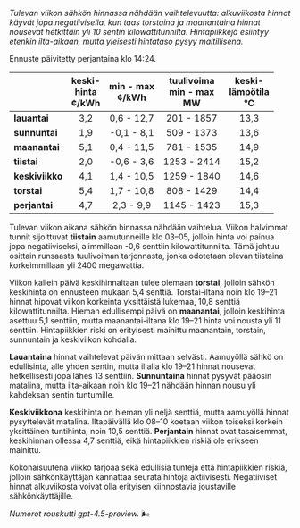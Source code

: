 *Tulevan viikon sähkön hinnassa nähdään vaihtelevuutta: alkuviikosta hinnat käyvät jopa negatiivisella, kun taas torstaina ja maanantaina hinnat nousevat hetkittäin yli 10 sentin kilowattitunnilta. Hintapiikkejä esiintyy etenkin ilta-aikaan, mutta yleisesti hintataso pysyy maltillisena.*

Ennuste päivitetty perjantaina klo 14:24.

|              | keski-<br>hinta<br>¢/kWh | min - max<br>¢/kWh | tuulivoima<br>min - max<br>MW | keski-<br>lämpötila<br>°C |
|:-------------|:----------------:|:----------------:|:-------------:|:-------------:|
| **lauantai**   |        3,2       |     0,6 - 12,7    |      201 - 1857     |       13,3       |
| **sunnuntai**  |        1,9       |    -0,1 - 8,1     |      509 - 1373     |       13,6       |
| **maanantai**  |        5,1       |     0,4 - 11,5    |      781 - 1535     |       14,9       |
| **tiistai**    |        2,0       |    -0,6 - 3,6     |     1253 - 2414     |       15,2       |
| **keskiviikko**|        4,1       |     1,4 - 10,5    |     1259 - 1840     |       14,6       |
| **torstai**    |        5,4       |     1,7 - 10,8    |      808 - 1429     |       14,4       |
| **perjantai**  |        4,7       |     2,3 - 9,9     |     1145 - 1423     |       15,3       |

Tulevan viikon aikana sähkön hinnassa nähdään vaihtelua. Viikon halvimmat tunnit sijoittuvat **tiistain** aamutunneille klo 03–05, jolloin hinta voi painua jopa negatiiviseksi, alimmillaan -0,6 senttiin kilowattitunnilta. Tämä johtuu osittain runsaasta tuulivoiman tarjonnasta, jonka odotetaan olevan tiistaina korkeimmillaan yli 2400 megawattia.

Viikon kallein päivä keskihinnaltaan tulee olemaan **torstai**, jolloin sähkön keskihinta on ennusteen mukaan 5,4 senttiä. Torstai-iltana noin klo 19–21 hinnat hipovat viikon korkeinta yksittäistä lukemaa, 10,8 senttiä kilowattitunnilta. Hieman edullisempi päivä on **maanantai**, jolloin keskihinta asettuu 5,1 senttiin, mutta maanantai-iltana klo 19–21 hinta voi nousta yli 11 senttiin. Hintapiikkien riski on erityisesti mainittu maanantain, torstain, sunnuntain ja keskiviikon kohdalla.

**Lauantaina** hinnat vaihtelevat päivän mittaan selvästi. Aamuyöllä sähkö on edullisinta, alle yhden sentin, mutta illalla klo 19–21 hinnat nousevat hetkellisesti jopa lähes 13 senttiin. **Sunnuntaina** hinnat pysyvät pääosin matalina, mutta ilta-aikaan noin klo 19–21 nähdään hinnan nousu yli kahdeksan sentin tuntumille.

**Keskiviikkona** keskihinta on hieman yli neljä senttiä, mutta aamuyöllä hinnat pysyttelevät matalina. Iltapäivällä klo 08–10 koetaan viikon toiseksi korkein yksittäinen tuntihinta, noin 10,5 senttiä. **Perjantain** hinnat ovat tasaisemmat, keskihinnan ollessa 4,7 senttiä, eikä hintapiikkien riskiä ole erikseen mainittu.

Kokonaisuutena viikko tarjoaa sekä edullisia tunteja että hintapiikkien riskiä, jolloin sähkönkäyttäjän kannattaa seurata hintoja aktiivisesti. Negatiiviset hinnat alkuviikosta voivat olla erityisen kiinnostavia joustaville sähkönkäyttäjille.

*Numerot rouskutti gpt-4.5-preview.* 🌬️
